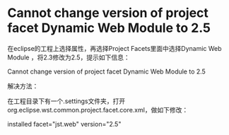 # Cannot change version of project facet Dynamic Web Module to 2.5

在eclipse的工程上选择属性，再选择Project Facets里面中选择Dynamic Web Module ，将2.3修改为2.5，提示如下信息：

Cannot change version of project facet Dynamic Web Module to 2.5

解决方法：

在工程目录下有一个.settings文件夹，打开org.eclipse.wst.common.project.facet.core.xml，做如下修改：

installed facet="jst.web" version="2.5"

